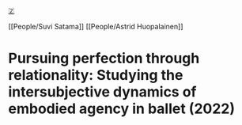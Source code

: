 [🇿](zotero://select/library/items/A9Q8I5TI)

[[People/Suvi Satama]] [[People/Astrid Huopalainen]] 
# Pursuing perfection through relationality: Studying the intersubjective dynamics of embodied agency in ballet (2022)

